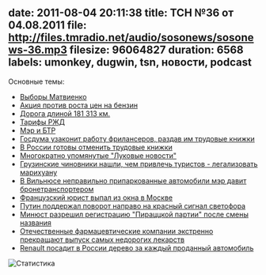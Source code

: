 date: 2011-08-04 20:11:38
title: ТСН №36 от 04.08.2011
file: http://files.tmradio.net/audio/sosonews/sosonews-36.mp3
filesize: 96064827
duration: 6568
labels: umonkey, dugwin, tsn, новости, podcast
---
Основные темы:

- [Выборы Матвиенко](http://www.dp.ru/a/2011/08/03Vibori_Matvienko_zamaskir)
- [Акция против роста цен на бензин](http://rusnovosti.ru/news/157773/)
- [Дорога длиной 181 313 км.](http://prokrf.ru/9105)
- [Тарифы РЖД](http://www.km.ru/turizm/2011/08/02/zheleznye-dorogi/stoimost-zheleznodorozhnykh-biletov-uvelichitsya-do-300)
- [Мэр и БТР](http://www.dni.ru/auto/2011/8/1/216406.html)
- [Госдума узаконит работу фрилансеров, раздав им трудовые книжки](http://txt.newsru.com/finance/18jul2011/freelance.html)
- [В России готовы отменить трудовые книжки](http://txt.newsru.com/finance/04aug2011/minzdrav.html)
- [Многократно упомянутые "Луковые новости"](http://www.theonion.com/)
- [Грузинские чиновники нашли, чем привлечь туристов - легализовать марихуану](http://newsru.com/world/02aug2011/gruzcannab.html)
- [В Вильнюсе неправильно припаркованные автомобили мэр давит бронетранспортером](http://ura-inform.com/ru/politics/2011/08/02/bron)
- [Французский юрист выпал из окна в Москве](http://echo.msk.ru/news/798324-echo.html)
- [Путин поддержал поворот направо на красный сигнал светофора](http://news.drom.ru/17175.html)
- [Минюст разрешил регистрацию "Пираццкой партии" после смены названия](http://www.vz.ru/news/2011/7/18/508099.print.html)
- [Отечественные фармацевтические компании экстренно прекращают выпуск самых недорогих лекарств](http://mn.ru/society/20110802/303722554.html)
- [Renault посадит в России дерево за каждый проданный автомобиль](http://finamauto.ru/news/article06A56/default.asp)

![Статистика](http://files.tmradio.net/audio/sosonews/sosonews-36.png)
